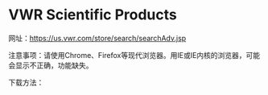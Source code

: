 # VWR Scientific Products

网址：https://us.vwr.com/store/search/searchAdv.jsp

注意事项：请使用Chrome、Firefox等现代浏览器。用IE或IE内核的浏览器，可能会显示不正确，功能缺失。

下载方法：



